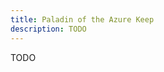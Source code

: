 ```yaml
---
title: Paladin of the Azure Keep
description: TODO
---
```


TODO

<!-- _TODO. ROLE._

## Ability Scores

- Increase **XXX** by +1.
- Increase **XXX** by +1.
- Increase **XXX** by +1.
- Increase **XXX** by +1.

## Stats

- You start with 6 encumbrance. Increase it by 1 for each point of strength.
- You start with 6 speed. Increase it by 1 for each point of dexterity.
- You start with 6 stamina. Increase it by 1 for each point of dexterity and 2 for each point of endurance.
- You start with 6 health. Increase it by 2 for each point of vitality.
- You start with 6 willpower. Increase it by 1 for each point of intelligence and 2 for each point of mind.
- You start with 6 luster. Increase it by 1 for each point of spirit and 2 for each point of arcane.

## Gear

- Take armor (+X **DEF**) or X (+4 to X).
- Take X or X.

## Builds

You unlock features, attacks, and feats as you level up. There are three quick builds for this class that you can follow for quick character creation and level ups.

### The X

TODO

Start with: <br />
**STR:** +0 **DEX:** +0 **END:** +0 **VIT:** +0 <br />
**ARC:** +0 **SPI:** +0 **INT:** +0 **MIN:** +0

- Take X, X, and X.
- Level 1: Take **X** feature.
- Level 1: Take the **X** feat.
- Level 2: Increase **XXX** and **XXX** by +1.
- Level 2: Take the **X** feat.
- Level 3: Take the **X** attack.
- Level 4: Increase **XXX** and **XXX** by +1.
- Level 4: Take the **X** feat.
- Level 5: Take the **X** daily attack.

## Levels

When you take a level in this class after level one, increase your health by 2, stamina by 2, willpower by 2, and luster by 2.

### Level 1

Take one of the following features:

- **TODO:** TODO.
- **TODO:** TODO.
- **TODO:** TODO.

### Level 2

Increase two different ability scores by +1 and take a new feat.

### Level 3

Take one of the following standard attacks:

- **TODO:** TODO.
- **TODO:** TODO.
- **TODO:** TODO.

### Level 4

Increase two different ability scores by +1 and take a new feat.

### Level 5

Take one of the following daily attacks:

- **TODO:** TODO.
- **TODO:** TODO.
- **TODO:** TODO.

## Feats

You must have at least one level in this class to take the following feats:

- **TODO:** TODO.
- **TODO:** TODO.
- **TODO:** TODO. -->
